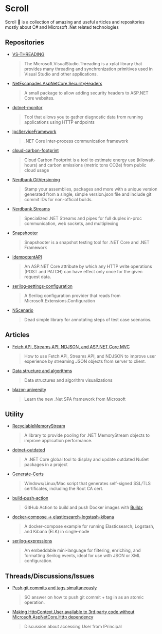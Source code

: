 # Scroll
Scroll :scroll: is a collection of amazing and useful articles and repositories mostly about C# and Microsoft .Net related technologies

## Repositories

* [VS-THREADING](https://github.com/microsoft/vs-threading)  
  > The Microsoft.VisualStudio.Threading is a xplat library that provides many threading and synchronization primitives used in Visual Studio and other applications.  
* [NetEscapades.AspNetCore.SecurityHeaders](https://github.com/andrewlock/NetEscapades.AspNetCore.SecurityHeaders)
  > A small package to allow adding security headers to ASP.NET Core websites.
* [dotnet-monitor](https://github.com/dotnet/dotnet-monitor)
  > Tool that allows you to gather diagnostic data from running applications using HTTP endpoints 
* [IpcServiceFramework](https://github.com/jacqueskang/IpcServiceFramework)
  > .NET Core Inter-process communication framework 
* [cloud-carbon-footprint](https://github.com/cloud-carbon-footprint/cloud-carbon-footprint)
  > Cloud Carbon Footprint is a tool to estimate energy use (kilowatt-hours) and carbon emissions (metric tons CO2e) from public cloud usage 
* [Nerdbank.GitVersioning](https://github.com/dotnet/Nerdbank.GitVersioning)
  > Stamp your assemblies, packages and more with a unique version generated from a single, simple version.json file and include git commit IDs for non-official builds.
* [Nerdbank.Streams](https://github.com/AArnott/Nerdbank.Streams)
  > Specialized .NET Streams and pipes for full duplex in-proc communication, web sockets, and multiplexing 
* [Snapshooter](https://github.com/SwissLife-OSS/Snapshooter)
  > Snapshooter is a snapshot testing tool for .NET Core and .NET Framework
* [IdempotentAPI](https://github.com/ikyriak/IdempotentAPI)
  > An ASP.NET Core attribute by which any HTTP write operations (POST and PATCH) can have effect only once for the given request data. 
* [serilog-settings-configuration](https://github.com/serilog/serilog-settings-configuration)
  > A Serilog configuration provider that reads from Microsoft.Extensions.Configuration 
* [NScenario](https://github.com/cezarypiatek/NScenario)
  > Dead simple library for annotating steps of test case scenarios.   

## Articles

* [Fetch API, Streams API, NDJSON, and ASP.NET Core MVC](https://www.tpeczek.com/2019/04/fetch-api-streams-api-ndjson-and-aspnet.html)  
  > How to use Fetch API, Streams API, and NDJSON to improve user experience by streaming JSON objects from server to client.
* [Data structure and algorithms](https://www.cs.usfca.edu/~galles/visualization/Algorithms.html)
  > Data structures and algorithm visualizations
* [blazor-university](https://blazor-university.com/)
  > Learn the new .Net SPA framework from Microsoft

## Utility

* [RecyclableMemoryStream](https://github.com/microsoft/Microsoft.IO.RecyclableMemoryStream)
  > A library to provide pooling for .NET MemoryStream objects to improve application performance. 
* [dotnet-outdated](https://github.com/dotnet-outdated/dotnet-outdated)
  > A .NET Core global tool to display and update outdated NuGet packages in a project 
* [Generate-Certs](https://github.com/asheroto/Generate-Certs)
  > Windows/Linux/Mac script that generates self-signed SSL/TLS certificates, including the Root CA cert.
* [build-push-action](https://github.com/docker/build-push-action)
  > GitHub Action to build and push Docker images with [Buildx](https://github.com/docker/buildx)
* [docker-compose -> elasticsearch-logstash-kibana](https://github.com/docker/awesome-compose/tree/master/elasticsearch-logstash-kibana)
  > A docker-compose example for running Elasticsearch, Logstash, and Kibana (ELK) in single-node
* [serilog-expressions](https://github.com/serilog/serilog-expressions)
  > An embeddable mini-language for filtering, enriching, and formatting Serilog events, ideal for use with JSON or XML configuration. 

## Threads/Discussions/Issues
* [Push git commits and tags simultaneously](https://stackoverflow.com/questions/3745135/push-git-commits-tags-simultaneously)
  > SO answer on how to push git commit + tag in as an atomic operation.
* [Making HttpContext.User available to 3rd party code without Microsoft.AspNetCore.Http dependency](https://github.com/dotnet/aspnetcore/issues/34636)
  > Discussion about accessing User from IPrincipal
